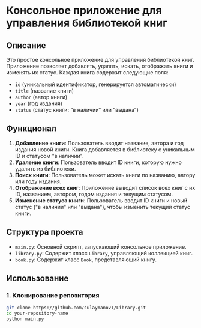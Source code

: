 # Консольное приложение для управления библиотекой книг

## Описание

Это простое консольное приложение для управления библиотекой книг. Приложение позволяет добавлять, удалять, искать, отображать книги и изменять их статус. Каждая книга содержит следующие поля:
- `id` (уникальный идентификатор, генерируется автоматически)
- `title` (название книги)
- `author` (автор книги)
- `year` (год издания)
- `status` (статус книги: “в наличии” или “выдана”)

## Функционал

1. **Добавление книги**: Пользователь вводит название, автора и год издания новой книги. Книга добавляется в библиотеку с уникальным ID и статусом "в наличии".
2. **Удаление книги**: Пользователь вводит ID книги, которую нужно удалить из библиотеки.
3. **Поиск книги**: Пользователь может искать книги по названию, автору или году издания.
4. **Отображение всех книг**: Приложение выводит список всех книг с их ID, названием, автором, годом издания и текущим статусом.
5. **Изменение статуса книги**: Пользователь вводит ID книги и новый статус ("в наличии" или "выдана"), чтобы изменить текущий статус книги.

## Структура проекта

- `main.py`: Основной скрипт, запускающий консольное приложение.
- `library.py`: Содержит класс `Library`, управляющий коллекцией книг.
- `book.py`: Содержит класс `Book`, представляющий книгу.

## Использование

### 1. Клонирование репозитория

```sh
git clone https://github.com/sulaymanovI/Library.git
cd your-repository-name
python main.py
